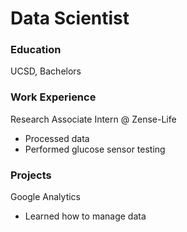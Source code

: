 # Data Scientist

### Education
UCSD, Bachelors

### Work Experience
Research Associate Intern @ Zense-Life
- Processed data
- Performed glucose sensor testing

### Projects
Google Analytics
- Learned how to manage data
